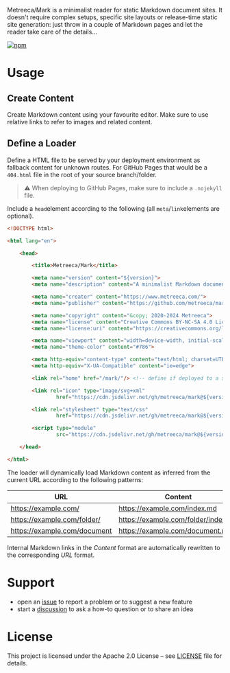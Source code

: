 Metreeca/Mark is a minimalist reader for static Markdown document sites. It doesn't require complex setups, specific
site layouts or release-time static site generation: just throw in a couple of Markdown pages and let the reader take
care of the details…

[![npm](https://img.shields.io/npm/v/@metreeca/mark)](https://www.npmjs.com/package/@metreeca/mark)

# Usage

## Create Content

Create Markdown content using your favourite editor. Make sure to use relative links to refer to images
and related content.

## Define a Loader

Define a HTML file to be served by your deployment environment as fallback content for unknown routes. For GitHub Pages
that would be a `404.html` file in the root of your source branch/folder.

> **⚠️** When deploying to GitHub Pages, make sure to include a `.nojekyll` file.

Include a `head`element according to the following (all `meta`/`link`elements are optional).

```html
<!DOCTYPE html>

<html lang="en">

    <head>

        <title>Metreeca/Mark</title>

        <meta name="version" content="${version}">
        <meta name="description" content="A minimalist Markdown document reader">

        <meta name="creator" content="https://www.metreeca.com/">
        <meta name="publisher" content="https://github.com/metreeca/mark">

        <meta name="copyright" content="&copy; 2020-2024 Metreeca">
        <meta name="license" content="Creative Commons BY-NC-SA 4.0 License">
        <meta name="license:uri" content="https://creativecommons.org/licenses/by-nc-sa/4.0/">

        <meta name="viewport" content="width=device-width, initial-scale=1.0">
        <meta name="theme-color" content="#786">

        <meta http-equiv="content-type" content="text/html; charset=UTF-8">
        <meta http-equiv="X-UA-Compatible" content="ie=edge">

        <link rel="home" href="/mark/"/> <!-- define if deployed to a subfolder -->

        <link rel="icon" type="image/svg+xml"
                href="https://cdn.jsdelivr.net/gh/metreeca/mark@${version}/dist/index.svg"/>

        <link rel="stylesheet" type="text/css"
                href="https://cdn.jsdelivr.net/gh/metreeca/mark@${version}/dist/index.css">

        <script type="module"
                src="https://cdn.jsdelivr.net/gh/metreeca/mark@${version}/dist/index.js"></script>

    </head>

</html>
```

The loader will dynamically load Markdown content as inferred from the current URL according to the following patterns:

| URL						                    | Content							                      |
|------------------------------|-------------------------------------|
| https://example.com/		       | https://example.com/index.md		      |
| https://example.com/folder/  | https://example.com/folder/index.md |
| https://example.com/document | https://example.com/document.md	    |

Internal Markdown links in the *Content* format are automatically rewritten to the corresponding *URL* format.

# Support

- open an [issue](https://github.com/metreeca/mark/issues) to report a problem or to suggest a new feature
- start a [discussion](https://github.com/metreeca/mark/discussions) to ask a how-to question or to share an idea

# License

This project is licensed under the Apache 2.0 License – see
[LICENSE](https://github.com/metreeca/mark/blob/main/LICENSE) file for details.